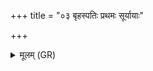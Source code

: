 +++
title = "०३ बृहस्पतिः प्रथमः सूर्यायाः"

+++
<details><summary>मूलम् (GR)</summary>

बृहस्पतिः प्रथमः सूर्यायाः  
शीर्षे केषाँ अकल्पयत् ।  
तेनेमाम् अश्विना नारीं  
पत्या सं शोभयामसि ॥
</details>